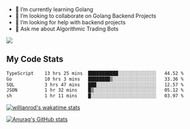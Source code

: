 
- 🌱 I’m currently learning Golang
- 👯 I’m looking to collaborate on Golang Backend Projects
- 🤔 I’m looking for help with backend projects
- 💬 Ask me about Algorithmic Trading Bots

![](https://github-profile-trophy.vercel.app/?username=kevinbarrero)

## My Code Stats

<!--START_SECTION:waka-->

```txt
TypeScript    13 hrs 25 mins  ███████████░░░░░░░░░░░░░░   44.52 %
Go            10 hrs 3 mins   ████████▒░░░░░░░░░░░░░░░░   33.36 %
SQL           3 hrs 47 mins   ███░░░░░░░░░░░░░░░░░░░░░░   12.57 %
JSON          1 hr 32 mins    █▒░░░░░░░░░░░░░░░░░░░░░░░   05.12 %
sh            1 hr 11 mins    █░░░░░░░░░░░░░░░░░░░░░░░░   03.97 %
```

<!--END_SECTION:waka-->

[![willianrod's wakatime stats](https://github-readme-stats.vercel.app/api/wakatime?username=holdandup&layout=compact&theme=react&custom_title=Wakatime%20All%20Time%20Stats&langs_count=8)](https://github.com/anuraghazra/github-readme-stats)

[![Anurag's GitHub stats](https://github-readme-stats.vercel.app/api?username=Kevinbarrero)](https://github.com/anuraghazra/github-readme-stats)




